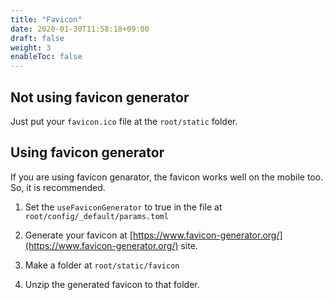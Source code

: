 ```yaml
---
title: "Favicon"
date: 2020-01-30T11:58:18+09:00
draft: false
weight: 3
enableToc: false
---
```


## Not using favicon generator

Just put your `favicon.ico` file at the `root/static` folder.

## Using favicon generator

If you are using favicon genarator, the favicon works well on the mobile too. So, it is recommended.

1. Set the `useFaviconGenerator` to true in the file at `root/config/_default/params.toml`

2. Generate your favicon at [https://www.favicon-generator.org/](https://www.favicon-generator.org/) site.

3. Make a folder at `root/static/favicon`

4. Unzip the generated favicon to that folder.